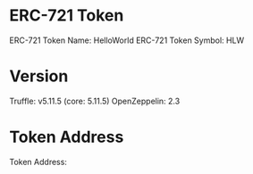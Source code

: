 # ERC-721 Token
ERC-721 Token Name:    HelloWorld
ERC-721 Token Symbol:  HLW

# Version
Truffle:        v5.11.5 (core: 5.11.5)
OpenZeppelin:   2.3

# Token Address
Token Address:
